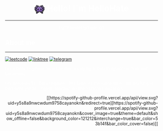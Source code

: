 
<h1 align="center"><img SRC="assets/img1.png" width="35" align="center" > </img>Hello! I`m HelloHate</h1>

--------


<p align="center">
	![gif](assets/gif.gif/ 'gif
</p>
<h2>About me</h2>

--------

<style>
  p {
	color: White;	
  } 
  h2,h1 {
    color: White;
  }

  
</style>
<a href='https://leetcode.com/levixgod/'>![leetcode](https://img.shields.io/badge/-LeetCode-FFA116?style=for-the-badge&logo=LeetCode&logoColor=black 'leetcode')</a>
<a href='https://linktr.ee/hellohate'>![linktree](https://img.shields.io/badge/linktree-39E09B?style=for-the-badge&logo=linktree&logoColor=white 'linktree')</a>
<a href='https://t.me/levixgod'>![telegram](https://img.shields.io/badge/Telegram-2CA5E0?style=for-the-badge&logo=telegram&logoColor=white 'telegram')</a>


<div><div align="left"><p>I`m a Data Engineer from Ukraine, studying at Lviv Polytechnic National University 

I`m interested in Data Engineer, Big Data. 
At the same time I am working at part-time job as English Teacher in Helen Doron Education.
</p></div>
<div align="right">[[https://spotify-github-profile.vercel.app/api/view.svg?uid=y5s8a9nwcwdum9758cayanokn&redirect=true][https://spotify-github-profile.vercel.app/api/view.svg?uid=y5s8a9nwcwdum9758cayanokn&cover_image=true&theme=default&show_offline=false&background_color=121212&interchange=true&bar_color=53b14f&bar_color_cover=false)]]
</div>
</div>



